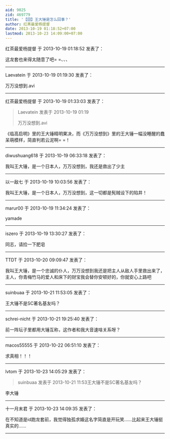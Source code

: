 ```yaml
---
aid: 9025
zid: 469779
title: '【囧】王大锤是怎么回事？'
author: 红茶最爱杨提督
date: 2013-10-19 01:18:52+07:00
lastmod: 2013-10-23 14:09:00+07:00
---
```


红茶最爱杨提督 于 2013-10-19 01:18:52 发表了：

这龙套也来得太随意了吧= =、、、

---------

Laevatein 于 2013-10-19 01:19:30 发表了：

万万没想到.avi

---------

红茶最爱杨提督 于 2013-10-19 01:33:03 发表了：

> Laevatein 发表于 2013-10-19 01:19
> 
> 万万没想到.avi



《临高启明》里的王大锤精明果决，而《万万没想到》里的王大锤一幅没睡醒的蠢呆萌模样，简直判若云泥啊= =！

---------

diwushuang618 于 2013-10-19 06:33:18 发表了：

我叫王大锤，是一个日本人，万万没想到，我还是救出了少主

---------

以一敌七 于 2013-10-19 10:03:56 发表了：

我叫王大锤，是一个日本人，万万没想到，这一切都是髡贼设下的陷井！

---------

marur00 于 2013-10-19 11:34:24 发表了：

yamade

---------

iszero 于 2013-10-19 13:30:27 发表了：

同志，请捡一下肥皂

---------

TTDT 于 2013-10-20 09:09:47 发表了：

我叫王大锤，是一个忠诚的仆人，万万没想到我还是把主人从敌人手里救出来了，主人，你青梅竹马的爱人和床下的财宝我会替你安顿好的，你就安心上路吧

---------

suinbuaa 于 2013-10-21 11:53:05 发表了：

王大锤不是SC著名基友吗？

---------

schrei-nicht 于 2013-10-21 19:25:40 发表了：

前一阵坛子里都用大锤互称，这作者和我大音速啥关系呀？

---------

macos55555 于 2013-10-22 06:51:10 发表了：

求真相！！！

---------

lvtom 于 2013-10-23 14:05:29 发表了：

> suinbuaa 发表于 2013-10-21 11:53王大锤不是SC著名基友吗？



李大锤

---------

十一月末君 于 2013-10-23 14:09:35 发表了：

在不知道是id跑龙套前，我觉得独孤求婚这名字简直是开玩笑……比起来王大锤挺真实的……

---------

